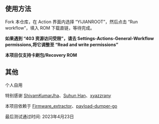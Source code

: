 ## 使用方法

Fork 本仓库，在 Action 界面内选择 “YIJIANROOT”，然后点击 “Run workflow”，填入 ROM 下载直链，等待完成。

**如果遇到 “403 资源访问受限”，请去 Settings-Actions-General-Workflow permissions,将它调整至 “Read and write permissions”**

**本项目仅支持卡刷包/Recovery ROM**

## 其他

个人自用

特别感谢 [ShivamKumarJha](https://github.com/ShivamKumarJha)、[Suhun Han](https://github.com/ssut)、[xyazzrany](https://github.com/xyazzrany)

本项目依赖于 [Firmware_extractor](https://github.com/ShivamKumarJha/Firmware_extractora)、[payload-dumper-go](https://github.com/ssut/payload-dumper-go)

最后测试通过时间: 2023年4月23日
